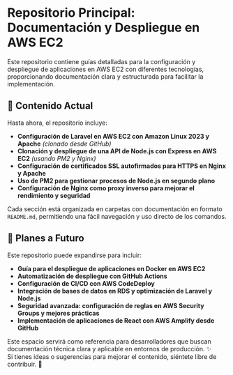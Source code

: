 # **Repositorio Principal: Documentación y Despliegue en AWS EC2**

Este repositorio contiene guías detalladas para la configuración y despliegue de aplicaciones en AWS EC2 con diferentes tecnologías, proporcionando documentación clara y estructurada para facilitar la implementación.

## **📌 Contenido Actual**
Hasta ahora, el repositorio incluye:
- **Configuración de Laravel en AWS EC2 con Amazon Linux 2023 y Apache** _(clonado desde GitHub)_
- **Clonación y despliegue de una API de Node.js con Express en AWS EC2** _(usando PM2 y Nginx)_
- **Configuración de certificados SSL autofirmados para HTTPS en Nginx y Apache**
- **Uso de PM2 para gestionar procesos de Node.js en segundo plano**
- **Configuración de Nginx como proxy inverso para mejorar el rendimiento y seguridad**

Cada sección está organizada en carpetas con documentación en formato `README.md`, permitiendo una fácil navegación y uso directo de los comandos.

## **🚀 Planes a Futuro**
Este repositorio puede expandirse para incluir:
- **Guía para el despliegue de aplicaciones en Docker en AWS EC2**
- **Automatización de despliegue con GitHub Actions**
- **Configuración de CI/CD con AWS CodeDeploy**
- **Integración de bases de datos en RDS y optimización de Laravel y Node.js**
- **Seguridad avanzada: configuración de reglas en AWS Security Groups y mejores prácticas**
- **Implementación de aplicaciones de React con AWS Amplify desde GitHub**

Este espacio servirá como referencia para desarrolladores que buscan documentación técnica clara y aplicable en entornos de producción. ✨  
Si tienes ideas o sugerencias para mejorar el contenido, siéntete libre de contribuir. 🚀

